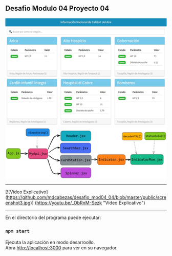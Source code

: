 ## Desafio Modulo 04 Proyecto 04

![Screenshot](https://github.com/mdcabezas/desafio_mod04_04/blob/master/public/screenshot.jpg)
![Screenshot](https://github.com/mdcabezas/desafio_mod04_04/blob/master/public/screenshot2.jpg)

***

[![Video Explicativo]
(https://github.com/mdcabezas/desafio_mod04_04/blob/master/public/screenshot3.jpg)]
(https://youtu.be/_ObRnM-Sezk "Video Explicativo")

***

En el directorio del programa puede ejecutar:

### `npm start`

Ejecuta la aplicación en modo desarroollo.\
Abra [http://localhost:3000](http://localhost:3000) para ver en su navegador.

